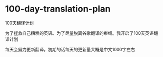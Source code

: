 # 100-day-translation-plan
100天翻译计划

为了拯救自己糟糕的英语。为了尽量脱离谷歌翻译的束缚。我开启了100天英语翻译计划

每天会努力更新翻译。初期的话每天的更新量大概是中文1000字左右